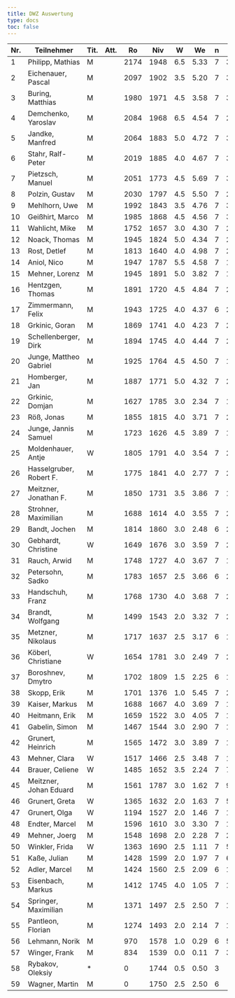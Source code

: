 ```yaml
---
title: DWZ Auswertung
type: docs
toc: false
---
```


| Nr. | Teilnehmer              | Tit. | Att. | Ro   | Niv  | W   | We   | n   | E   | /   | J   | Rh   | X   | Rn   | Diff. |
| --- | ----------------------- | ---- | ---- | ---- | ---- | --- | ---- | --- | --- | --- | --- | ---- | --- | ---- | ----- |
| 1   | Philipp, Mathias        | M    |      | 2174 | 1948 | 6.5 | 5.33 | 7   | 30  | /   | 15  | 2370 |     | 2199 | 25    |
| 2   | Eichenauer, Pascal      | M    |      | 2097 | 1902 | 3.5 | 5.20 | 7   | 30  | /   | 15  | 1902 |     | 2061 | -36   |
| 3   | Buring, Matthias        | M    |      | 1980 | 1971 | 4.5 | 3.58 | 7   | 30  | /   | 15  | 2073 |     | 1999 | 19    |
| 4   | Demchenko, Yaroslav     | M    |      | 2084 | 1968 | 6.5 | 4.54 | 7   | 24  | /   | 5   | 2390 |     | 2134 | 50    |
| 5   | Jandke, Manfred         | M    |      | 2064 | 1883 | 5.0 | 4.72 | 7   | 30  | /   | 15  | 2041 |     | 2070 | 6     |
| 6   | Stahr, Ralf-Peter       | M    |      | 2019 | 1885 | 4.0 | 4.67 | 7   | 30  | /   | 15  | 1935 |     | 2005 | -14   |
| 7   | Pietzsch, Manuel        | M    |      | 2051 | 1773 | 4.5 | 5.69 | 7   | 30  | /   | 15  | 1875 |     | 2026 | -25   |
| 8   | Polzin, Gustav          | M    |      | 2030 | 1797 | 4.5 | 5.50 | 7   | 22  | /   | 5   | 1899 |     | 2003 | -27   |
| 9   | Mehlhorn, Uwe           | M    |      | 1992 | 1843 | 3.5 | 4.76 | 7   | 30  | /   | 15  | 1843 |     | 1965 | -27   |
| 10  | Geißhirt, Marco         | M    |      | 1985 | 1868 | 4.5 | 4.56 | 7   | 30  | /   | 15  | 1970 |     | 1984 | -1    |
| 11  | Wahlicht, Mike          | M    |      | 1752 | 1657 | 3.0 | 4.30 | 7   | 24  | /   | 15  | 1607 |     | 1719 | -33   |
| 12  | Noack, Thomas           | M    |      | 1945 | 1824 | 5.0 | 4.34 | 7   | 29  | /   | 15  | 1982 |     | 1959 | 14    |
| 13  | Rost, Detlef            | M    |      | 1813 | 1640 | 4.0 | 4.98 | 7   | 26  | /   | 15  | 1690 |     | 1790 | -23   |
| 14  | Aniol, Nico             | M    |      | 1947 | 1787 | 5.5 | 4.58 | 7   | 19  | /   | 5   | 2017 |     | 1975 | 28    |
| 15  | Mehner, Lorenz          | M    |      | 1945 | 1891 | 5.0 | 3.82 | 7   | 18  | /   | 5   | 2049 |     | 1982 | 37    |
| 16  | Hentzgen, Thomas        | M    |      | 1891 | 1720 | 4.5 | 4.84 | 7   | 28  | /   | 15  | 1822 |     | 1884 | -7    |
| 17  | Zimmermann, Felix       | M    |      | 1943 | 1725 | 4.0 | 4.37 | 6   | 29  | /   | 15  | 1850 |     | 1935 | -8    |
| 18  | Grkinic, Goran          | M    |      | 1869 | 1741 | 4.0 | 4.23 | 7   | 27  | /   | 15  | 1791 |     | 1864 | -5    |
| 19  | Schellenberger, Dirk    | M    |      | 1894 | 1745 | 4.0 | 4.44 | 7   | 28  | /   | 15  | 1795 |     | 1884 | -10   |
| 20  | Junge, Mattheo Gabriel  | M    |      | 1925 | 1764 | 4.5 | 4.50 | 7   | 18  | /   | 5   | 1866 |     | 1925 | 0     |
| 21  | Homberger, Jan          | M    |      | 1887 | 1771 | 5.0 | 4.32 | 7   | 28  | /   | 15  | 1929 |     | 1902 | 15    |
| 22  | Grkinic, Domjan         | M    |      | 1627 | 1785 | 3.0 | 2.34 | 7   | 17  | /   | 10  | 1735 |     | 1648 | 21    |
| 23  | Röß, Jonas              | M    |      | 1855 | 1815 | 4.0 | 3.71 | 7   | 22  | /   | 10  | 1865 |     | 1862 | 7     |
| 24  | Junge, Jannis Samuel    | M    |      | 1723 | 1626 | 4.5 | 3.89 | 7   | 19  | /   | 10  | 1728 |     | 1741 | 18    |
| 25  | Moldenhauer, Antje      | W    |      | 1805 | 1791 | 4.0 | 3.54 | 7   | 26  | /   | 15  | 1841 |     | 1816 | 11    |
| 26  | Hasselgruber, Robert F. | M    |      | 1775 | 1841 | 4.0 | 2.77 | 7   | 25  | /   | 15  | 1891 |     | 1805 | 30    |
| 27  | Meitzner, Jonathan F.   | M    |      | 1850 | 1731 | 3.5 | 3.86 | 7   | 17  | /   | 5   | 1731 |     | 1839 | -11   |
| 28  | Strohner, Maximilian    | M    |      | 1688 | 1614 | 4.0 | 3.55 | 7   | 23  | /   | 15  | 1664 |     | 1699 | 11    |
| 29  | Bandt, Jochen           | M    |      | 1814 | 1860 | 3.0 | 2.48 | 6   | 26  | /   | 15  | 1860 |     | 1826 | 12    |
| 30  | Gebhardt, Christine     | W    |      | 1649 | 1676 | 3.0 | 3.59 | 7   | 22  | /   | 15  | 1626 |     | 1633 | -16   |
| 31  | Rauch, Arwid            | M    |      | 1748 | 1727 | 4.0 | 3.67 | 7   | 19  | /   | 10  | 1777 |     | 1757 | 9     |
| 32  | Petersohn, Sadko        | M    |      | 1783 | 1657 | 2.5 | 3.66 | 6   | 25  | /   | 15  | 1600 |     | 1754 | -29   |
| 33  | Handschuh, Franz        | M    |      | 1768 | 1730 | 4.0 | 3.68 | 7   | 25  | /   | 15  | 1780 |     | 1775 | 7     |
| 34  | Brandt, Wolfgang        | M    |      | 1499 | 1543 | 2.0 | 3.32 | 7   | 20  | /   | 15  | 1385 |     | 1461 | -38   |
| 35  | Metzner, Nikolaus       | M    |      | 1717 | 1637 | 2.5 | 3.17 | 6   | 19  | /   | 10  | 1580 |     | 1696 | -21   |
| 36  | Köberl, Christiane      | W    |      | 1654 | 1781 | 3.0 | 2.49 | 7   | 22  | /   | 15  | 1731 |     | 1668 | 14    |
| 37  | Boroshnev, Dmytro       | M    |      | 1702 | 1809 | 1.5 | 2.25 | 6   | 13  | /   | 5   | 1616 |     | 1671 | -31   |
| 38  | Skopp, Erik             | M    |      | 1701 | 1376 | 1.0 | 5.45 | 7   | 23  | /   | 15  | 1067 |     | 1583 | -118  |
| 39  | Kaiser, Markus          | M    |      | 1688 | 1667 | 4.0 | 3.69 | 7   | 11  | /   | 5   | 1717 |     | 1701 | 13    |
| 40  | Heitmann, Erik          | M    |      | 1659 | 1522 | 3.0 | 4.05 | 7   | 13  | /   | 5   | 1472 |     | 1617 | -42   |
| 41  | Gabelin, Simon          | M    |      | 1467 | 1544 | 3.0 | 2.90 | 7   | 15  | /   | 10  | 1494 |     | 1470 | 3     |
| 42  | Grunert, Heinrich       | M    |      | 1565 | 1472 | 3.0 | 3.89 | 7   | 11  | /   | 5   | 1422 |     | 1526 | -39   |
| 43  | Mehner, Clara           | W    |      | 1517 | 1466 | 2.5 | 3.48 | 7   | 10  | /   | 5   | 1364 |     | 1471 | -46   |
| 44  | Brauer, Celiene         | W    |      | 1485 | 1652 | 3.5 | 2.24 | 7   | 7   | /   | 5   | 1652 |     | 1557 | 72    |
| 45  | Meitzner, Johan Eduard  | M    |      | 1561 | 1787 | 3.0 | 1.62 | 7   | 9   | /   | 5   | 1737 |     | 1629 | 68    |
| 46  | Grunert, Greta          | W    |      | 1365 | 1632 | 2.0 | 1.63 | 7   | 5   | /   | 5   | 1474 |     | 1389 | 24    |
| 47  | Grunert, Olga           | W    |      | 1194 | 1527 | 2.0 | 1.46 | 7   | 17  | /   | 15  | 1369 |     | 1211 | 17    |
| 48  | Endter, Marcel          | M    |      | 1596 | 1610 | 3.0 | 3.30 | 7   | 16  | /   | 10  | 1560 |     | 1586 | -10   |
| 49  | Mehner, Joerg           | M    |      | 1548 | 1698 | 2.0 | 2.28 | 7   | 21  | /   | 15  | 1540 |     | 1540 | -8    |
| 50  | Winkler, Frida          | W    |      | 1363 | 1690 | 2.5 | 1.11 | 7   | 5   | /   | 5   | 1588 |     | 1455 | 92    |
| 51  | Kaße, Julian            | M    |      | 1428 | 1599 | 2.0 | 1.97 | 7   | 6   | /   | 5   | 1441 |     | 1429 | 1     |
| 52  | Adler, Marcel           | M    |      | 1424 | 1560 | 2.5 | 2.09 | 6   | 19  | /   | 15  | 1503 |     | 1436 | 12    |
| 53  | Eisenbach, Markus       | M    |      | 1412 | 1745 | 4.0 | 1.05 | 7   | 19  | /   | 15  | 1795 |     | 1502 | 90    |
| 54  | Springer, Maximilian    | M    |      | 1371 | 1497 | 2.5 | 2.50 | 7   | 14  | /   | 10  | 1395 |     | 1371 | 0     |
| 55  | Pantleon, Florian       | M    |      | 1274 | 1493 | 2.0 | 2.14 | 7   | 19  | /   | 15  | 1335 |     | 1270 | -4    |
| 56  | Lehmann, Norik          | M    |      | 970  | 1578 | 1.0 | 0.29 | 6   | 5   | /   | 5   | 1305 |     | 1021 | 51    |
| 57  | Winger, Frank           | M    |      | 834  | 1539 | 0.0 | 0.11 | 7   | 37  | /   | 15  | 739  |     | 833  | -1    |
| 58  | Rybakov, Oleksiy        | \*   |      | 0    | 1744 | 0.5 | 0.50 | 3   |     | /   | 0   |      |     | 0    | 0     |
| 59  | Wagner, Martin          | M    |      | 0    | 1750 | 2.5 | 2.50 | 6   |     | /   | 15  | 1688 |     | 1688 | 0     |
